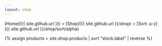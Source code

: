 ```yaml
---
layout: shop
---
```

[Home]({{ site.github.url }}) > [Shop]({{ site.github.url }}/shop) > [Sort: a-z]({{ site.github.url }}/shop/sort/alpha)

{% assign products = site.shop.products | sort "stock.label" | reverse %}
